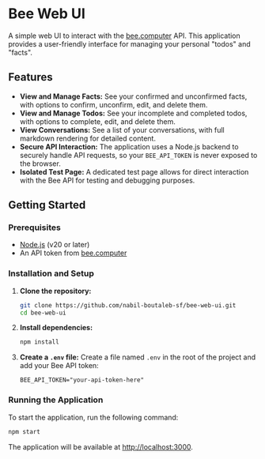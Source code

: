 # Bee Web UI

A simple web UI to interact with the [bee.computer](https://bee.computer/) API. This application provides a user-friendly interface for managing your personal "todos" and "facts".

## Features

-   **View and Manage Facts:** See your confirmed and unconfirmed facts, with options to confirm, unconfirm, edit, and delete them.
-   **View and Manage Todos:** See your incomplete and completed todos, with options to complete, edit, and delete them.
-   **View Conversations:** See a list of your conversations, with full markdown rendering for detailed content.
-   **Secure API Interaction:** The application uses a Node.js backend to securely handle API requests, so your `BEE_API_TOKEN` is never exposed to the browser.
-   **Isolated Test Page:** A dedicated test page allows for direct interaction with the Bee API for testing and debugging purposes.

## Getting Started

### Prerequisites

-   [Node.js](https://nodejs.org/) (v20 or later)
-   An API token from [bee.computer](https://bee.computer/)

### Installation and Setup

1.  **Clone the repository:**
    ```bash
    git clone https://github.com/nabil-boutaleb-sf/bee-web-ui.git
    cd bee-web-ui
    ```

2.  **Install dependencies:**
    ```bash
    npm install
    ```

3.  **Create a `.env` file:**
    Create a file named `.env` in the root of the project and add your Bee API token:
    ```
    BEE_API_TOKEN="your-api-token-here"
    ```

### Running the Application

To start the application, run the following command:

```bash
npm start
```

The application will be available at [http://localhost:3000](http://localhost:3000).
